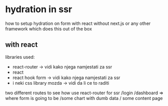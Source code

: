 # hydration in ssr

how to setup hydration on form with react without next.js or any other framework which does this out of the box

## with react
libraries used:
- react-router -> vidi kako njega namjestati za ssr
- react
- react hook form -> vidi kako njega namjestati za ssr
- i neki css library mozda -> vidi da li ce to raditi

two different routes to see how use react-router for ssr
/login
/dashboard => where form is going to be
/some chart with dumb data
/ some content page
